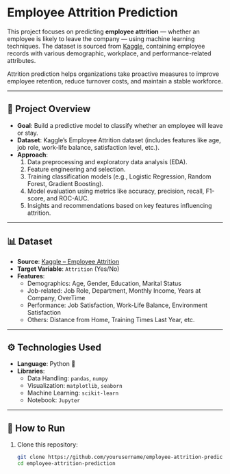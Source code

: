 # Employee Attrition Prediction

This project focuses on predicting **employee attrition** — whether an employee is likely to leave the company — using machine learning techniques. The dataset is sourced from [Kaggle](https://www.kaggle.com), containing employee records with various demographic, workplace, and performance-related attributes.  

Attrition prediction helps organizations take proactive measures to improve employee retention, reduce turnover costs, and maintain a stable workforce.  

---

## 📂 Project Overview

- **Goal**: Build a predictive model to classify whether an employee will leave or stay.  
- **Dataset**: Kaggle’s Employee Attrition dataset (includes features like age, job role, work-life balance, satisfaction level, etc.).  
- **Approach**:  
  1. Data preprocessing and exploratory data analysis (EDA).  
  2. Feature engineering and selection.  
  3. Training classification models (e.g., Logistic Regression, Random Forest, Gradient Boosting).  
  4. Model evaluation using metrics like accuracy, precision, recall, F1-score, and ROC-AUC.  
  5. Insights and recommendations based on key features influencing attrition.  

---

## 📊 Dataset

- **Source**: [Kaggle – Employee Attrition](https://www.kaggle.com/datasets)  
- **Target Variable**: `Attrition` (Yes/No)  
- **Features**:  
  - Demographics: Age, Gender, Education, Marital Status  
  - Job-related: Job Role, Department, Monthly Income, Years at Company, OverTime  
  - Performance: Job Satisfaction, Work-Life Balance, Environment Satisfaction  
  - Others: Distance from Home, Training Times Last Year, etc.  

---

## ⚙️ Technologies Used

- **Language**: Python 🐍  
- **Libraries**:  
  - Data Handling: `pandas`, `numpy`  
  - Visualization: `matplotlib`, `seaborn`  
  - Machine Learning: `scikit-learn`  
  - Notebook: `Jupyter`  

---

## 🚀 How to Run

1. Clone this repository:  
   ```bash
   git clone https://github.com/yourusername/employee-attrition-prediction.git
   cd employee-attrition-prediction
